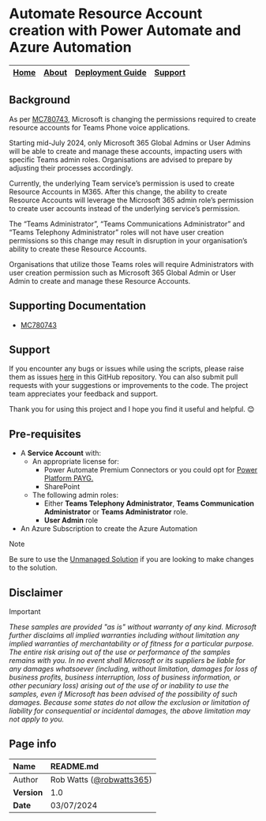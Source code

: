 # Automate Resource Account creation with Power Automate and Azure Automation

| [Home](README.md) | [About](about.md) | [Deployment Guide](deployment.md) | [Support](support.md) | 
| --- | --- | --- | --- |

## Background
As per [MC780743](https://admin.microsoft.com/Adminportal/Home?ref=MessageCenter/:/messages/MC780743), Microsoft is changing the permissions required to create resource accounts for Teams Phone voice applications. 

Starting mid-July 2024, only Microsoft 365 Global Admins or User Admins will be able to create and manage these accounts, impacting users with specific Teams admin roles. Organisations are advised to prepare by adjusting their processes accordingly.

Currently, the underlying Team service’s permission is used to create Resource Accounts in M365. After this change, the ability to create Resource Accounts will leverage the Microsoft 365 admin role’s permission to create user accounts instead of the underlying service’s permission.

The “Teams Administrator”, “Teams Communications Administrator” and “Teams Telephony Administrator” roles will not have user creation permissions so this change may result in disruption in your organisation’s ability to create these Resource Accounts.

Organisations that utilize those Teams roles will require Administrators with user creation permission such as Microsoft 365 Global Admin or User Admin to create and manage these Resource Accounts.


## Supporting Documentation
* [MC780743](https://admin.microsoft.com/Adminportal/Home?ref=MessageCenter/:/messages/MC780743)

## Support
If you encounter any bugs or issues while using the scripts, please raise them as issues [here](https://github.com/robwatts365/MicrosoftTeamsPhone-AutomateResourceAccounts/issues) in this GitHub repository. You can also submit pull requests with your suggestions or improvements to the code. The project team appreciates your feedback and support. 

Thank you for using this project and I hope you find it useful and helpful. 😊

## Pre-requisites
* A **Service Account** with: 
    * An appropriate license for:
      * Power Automate Premium Connectors or you could opt for
        [Power Platform PAYG.](https://learn.microsoft.com/en-us/power-platform/admin/pay-as-you-go-overview)
      *  SharePoint
    * The following admin roles:
      *	Either **Teams Telephony Administrator**, **Teams Communication Administrator** or **Teams Administrator** role.
      * **User Admin** role
* An Azure Subscription to create the Azure Automation


 > [!NOTE]
  >  Be sure to use the [Unmanaged Solution](ExtendEmergencyCallingNotifications_unmanaged.zip)  if you are looking to make changes to the solution.  

## Disclaimer
> [!IMPORTANT]
> _These samples are provided "as is" without warranty of any kind. Microsoft further disclaims all implied warranties including without limitation any implied warranties of merchantability or of fitness for a particular purpose. The entire risk arising out of the use or performance of the samples remains with you. In no event shall Microsoft or its suppliers be liable for any damages whatsoever (including, without limitation, damages for loss of business profits, business interruption, loss of business information, or other pecuniary loss) arising out of the use of or inability to use the samples, even if Microsoft has been advised of the possibility of such damages. Because some states do not allow the exclusion or limitation of liability for consequential or incidental damages, the above limitation may not apply to you._

## Page info

| Name | README.md |
| :--- | :--- |
| Author | Rob Watts ([@robwatts365](https://github.com/robwatts365)) |
| **Version** | 1.0 |
| **Date** | 03/07/2024 |
